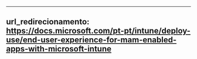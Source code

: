 ---
url_redirecionamento: https://docs.microsoft.com/pt-pt/intune/deploy-use/end-user-experience-for-mam-enabled-apps-with-microsoft-intune
-----


<!--HONumber=Oct16_HO3-->


